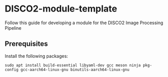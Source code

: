 # DISCO2-module-template

Follow this guide for developing a module for the DISCO2 Image Processing Pipeline

## Prerequisites

Install the following packages:
```
sudo apt install build-essential libyaml-dev gcc meson ninja pkg-config gcc-aarch64-linux-gnu binutils-aarch64-linux-gnu
```